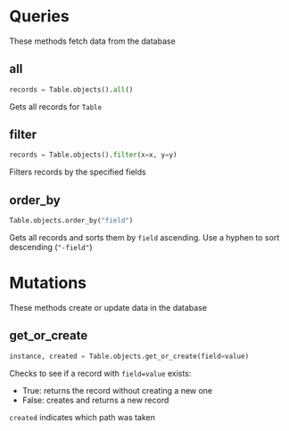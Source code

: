 # Queries
These methods fetch data from the database

## all
```python
records = Table.objects().all()
```

Gets all records for `Table`

## filter
```python
records = Table.objects().filter(x=x, y=y)
```

Filters records by the specified fields

## order_by
```python
Table.objects.order_by("field")
```

Gets all records and sorts them by `field` ascending. Use a hyphen to sort descending (`"-field"`)

# Mutations
These methods create or update data in the database

## get_or_create
```python
instance, created = Table.objects.get_or_create(field=value)
```

Checks to see if a record with `field=value` exists:
- True: returns the record without creating a new one
- False: creates and returns a new record

`created` indicates which path was taken
